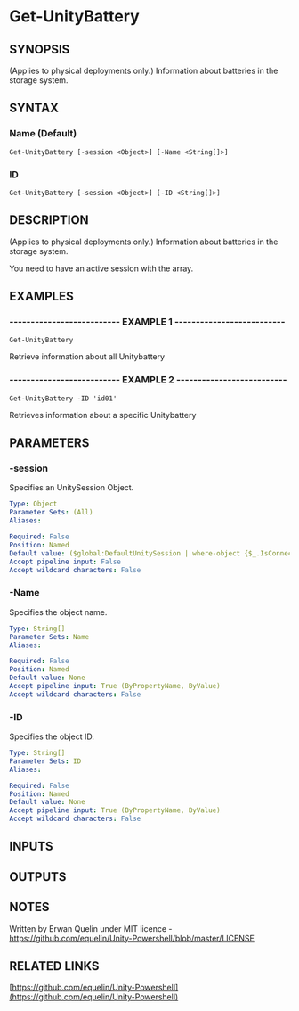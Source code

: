 # Get-UnityBattery

## SYNOPSIS
(Applies to physical deployments only.) Information about batteries in the storage system.

## SYNTAX

### Name (Default)
```
Get-UnityBattery [-session <Object>] [-Name <String[]>]
```

### ID
```
Get-UnityBattery [-session <Object>] [-ID <String[]>]
```

## DESCRIPTION
(Applies to physical deployments only.) Information about batteries in the storage system.
 
You need to have an active session with the array.

## EXAMPLES

### -------------------------- EXAMPLE 1 --------------------------
```
Get-UnityBattery
```

Retrieve information about all Unitybattery

### -------------------------- EXAMPLE 2 --------------------------
```
Get-UnityBattery -ID 'id01'
```

Retrieves information about a specific Unitybattery

## PARAMETERS

### -session
Specifies an UnitySession Object.

```yaml
Type: Object
Parameter Sets: (All)
Aliases: 

Required: False
Position: Named
Default value: ($global:DefaultUnitySession | where-object {$_.IsConnected -eq $true})
Accept pipeline input: False
Accept wildcard characters: False
```

### -Name
Specifies the object name.

```yaml
Type: String[]
Parameter Sets: Name
Aliases: 

Required: False
Position: Named
Default value: None
Accept pipeline input: True (ByPropertyName, ByValue)
Accept wildcard characters: False
```

### -ID
Specifies the object ID.

```yaml
Type: String[]
Parameter Sets: ID
Aliases: 

Required: False
Position: Named
Default value: None
Accept pipeline input: True (ByPropertyName, ByValue)
Accept wildcard characters: False
```

## INPUTS

## OUTPUTS

## NOTES
Written by Erwan Quelin under MIT licence - https://github.com/equelin/Unity-Powershell/blob/master/LICENSE

## RELATED LINKS

[https://github.com/equelin/Unity-Powershell](https://github.com/equelin/Unity-Powershell)

